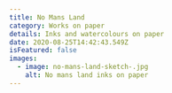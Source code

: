 ```yaml
---
title: No Mans Land
category: Works on paper
details: Inks and watercolours on paper
date: 2020-08-25T14:42:43.549Z
isFeatured: false
images:
  - image: no-mans-land-sketch-.jpg
    alt: No mans land inks on paper
---
```

